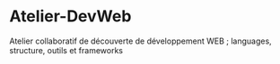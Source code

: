 # Atelier-DevWeb
Atelier collaboratif de découverte de développement WEB ; languages, structure, outils et frameworks
